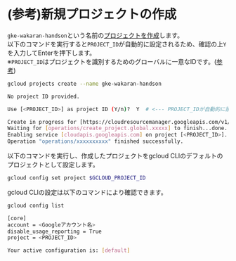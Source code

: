 # (参考)新規プロジェクトの作成
`gke-wakaran-handson`という名前の[プロジェクトを作成](https://cloud.google.com/resource-manager/docs/creating-managing-projects?hl=ja#gcloud)します。  
以下のコマンドを実行すると`PROJECT_ID`が自動的に設定されるため、確認の上`Y`を入力してEnterを押下します。  
※`PROJECT_ID`はプロジェクトを識別するためのグローバルに一意なIDです。([参考](https://cloud.google.com/resource-manager/docs/creating-managing-projects?hl=ja))

```bash
gcloud projects create --name gke-wakaran-handson
```
```bash
No project ID provided.

Use [<PROJECT_ID>] as project ID (Y/n)?  Y  # <--- PROJECT_IDが自動的に設定されるため確認してYを入力してEnter

Create in progress for [https://cloudresourcemanager.googleapis.com/v1/projects/<PROJECT_ID>].
Waiting for [operations/create_project.global.xxxxx] to finish...done.                                                                                                                                                       
Enabling service [cloudapis.googleapis.com] on project [<PROJECT_ID>]...
Operation "operations/xxxxxxxxxx" finished successfully.
```

以下のコマンドを実行し、作成したプロジェクトをgcloud CLIのデフォルトのプロジェクトとして設定します。
```bash
gcloud config set project $GCLOUD_PROJECT_ID
```

gcloud CLIの設定は以下のコマンドにより確認できます。
```bash
gcloud config list
```

```bash
[core]
account = <Googleアカウント名>
disable_usage_reporting = True
project = <PROJECT_ID>

Your active configuration is: [default]
```